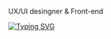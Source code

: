 UX/UI desingner & Front-end

[![Typing SVG](https://readme-typing-svg.demolab.com?font=Fira+Code&weight=600&size=25&pause=1000&color=180707&width=435&lines=Hi;My+Name+is+taeseong+An;My+job+is+front-end)](https://git.io/typing-svg)



